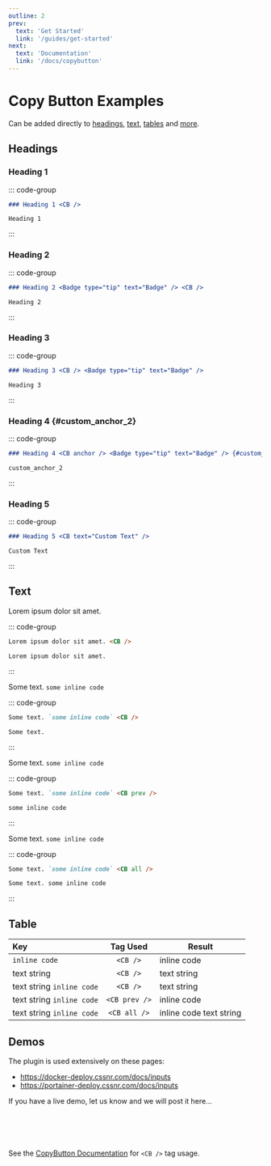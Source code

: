 ```yaml
---
outline: 2
prev:
  text: 'Get Started'
  link: '/guides/get-started'
next:
  text: 'Documentation'
  link: '/docs/copybutton'
---
```


# Copy Button Examples

Can be added directly to [headings](#headings), [text](#text), [tables](#table) and [more](#demos).

## Headings

### Heading 1 <CB />

::: code-group

```markdown [Code]
### Heading 1 <CB />
```

```plain [Result]
Heading 1
```

:::

### Heading 2 <Badge type="tip" text="Badge" /> <CB />

::: code-group

```markdown [Code]
### Heading 2 <Badge type="tip" text="Badge" /> <CB />
```

```plain [Result]
Heading 2
```

:::

### Heading 3 <CB /> <Badge type="tip" text="Badge" />

::: code-group

```markdown [Code]
### Heading 3 <CB /> <Badge type="tip" text="Badge" />
```

```plain [Result]
Heading 3
```

:::

### Heading 4 <CB anchor /> <Badge type="tip" text="Badge" /> {#custom_anchor_2}

::: code-group

```markdown [Code]
### Heading 4 <CB anchor /> <Badge type="tip" text="Badge" /> {#custom_anchor_2}
```

```plain [Result]
custom_anchor_2
```

:::

### Heading 5 <CB text="Custom Text" />

::: code-group

```markdown [Code]
### Heading 5 <CB text="Custom Text" />
```

```plain [Result]
Custom Text
```

:::

## Text

Lorem ipsum dolor sit amet. <CB />

::: code-group

```markdown [Code]
Lorem ipsum dolor sit amet. <CB />
```

```plain [Result]
Lorem ipsum dolor sit amet.
```

:::

Some text. `some inline code` <CB />

::: code-group

```markdown [Code]
Some text. `some inline code` <CB />
```

```plain [Result]
Some text.
```

:::

Some text. `some inline code` <CB prev />

::: code-group

```markdown [Code]
Some text. `some inline code` <CB prev />
```

```plain [Result]
some inline code
```

:::

Some text. `some inline code` <CB all />

::: code-group

```markdown [Code]
Some text. `some inline code` <CB all />
```

```plain [Result]
Some text. some inline code
```

:::

## Table

| Key                                   | Tag&nbsp;Used | Result                  |
| :------------------------------------ | :-----------: | ----------------------- |
| `inline code` <CB />                  |   `<CB />`    | inline code             |
| text string <CB />                    |   `<CB />`    | text string             |
| text string `inline code` <CB />      |   `<CB />`    | text string             |
| text string `inline code` <CB prev /> | `<CB prev />` | inline code             |
| text string `inline code` <CB all />  | `<CB all />`  | inline code text string |

## Demos

The plugin is used extensively on these pages:

- https://docker-deploy.cssnr.com/docs/inputs
- https://portainer-deploy.cssnr.com/docs/inputs

If you have a live demo, let us know and we will post it here...

<div class="tip custom-block" style="padding-top: 8px; margin-top: 64px;">

See the [CopyButton Documentation](../docs/copybutton.md) for `<CB />` tag usage.

</div>
